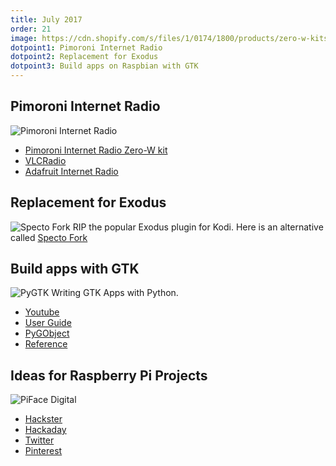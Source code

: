 ```yaml
---
title: July 2017
order: 21
image: https://cdn.shopify.com/s/files/1/0174/1800/products/zero-w-kits-square-1_large.jpg?v=1499090662
dotpoint1: Pimoroni Internet Radio
dotpoint2: Replacement for Exodus
dotpoint3: Build apps on Raspbian with GTK
---
```


## Pimoroni Internet Radio

![Pimoroni Internet Radio](https://cdn.shopify.com/s/files/1/0174/1800/products/zero-w-kits-square-1_large.jpg?v=1499090662)

- [Pimoroni Internet Radio Zero-W kit](https://shop.pimoroni.com/products/pirate-radio-pi-zero-w-project-kit)
- [VLCRadio](https://github.com/pimoroni/phat-beat/tree/master/projects/vlc-radio)
- [Adafruit Internet Radio](https://www.adafruit.com/product/3477)

## Replacement for Exodus
![Specto Fork](https://i.ytimg.com/vi/zP3sbSoKYHo/maxresdefault.jpg)
RIP the popular Exodus plugin for Kodi. Here is an alternative called [Specto Fork](https://raspberrypisig.github.io/blog/kodi/2017/07/01/death-of-exodus-add-kodi/)

## Build apps with GTK
![PyGTK](https://github.com/raspberrypisig/raspberrypisig.github.io/raw/master/assets/images/pygtk-splash.jpg)
Writing GTK Apps with Python. 

- [Youtube](https://www.youtube.com/watch?v=0O11oEp7QYw)
- [User Guide](https://python-gtk-3-tutorial.readthedocs.io/en/latest/)
- [PyGObject](http://pygobject.readthedocs.io/en/latest/getting_started.html)
- [Reference](https://lazka.github.io/pgi-docs/#Gtk-3.0)

## Ideas for Raspberry Pi Projects
![PiFace Digital](https://pifacedigital.files.wordpress.com/2013/12/img_7442.jpg)

- [Hackster](https://www.hackster.io/)
- [Hackaday](https://hackaday.com/tag/raspberry-pi/)
- [Twitter](https://twitter.com/search?q=raspberry%20pi%20projects&src=typd)
- [Pinterest](https://au.pinterest.com/search/pins/?q=rasberry%20pi%20Raspberry%20pi%20projects&rs=guide)

